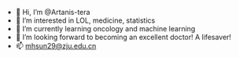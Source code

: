 - 👋 Hi, I’m @Artanis-tera 
- 👀 I’m interested in LOL, medicine, statistics
- 🌱 I’m currently learning oncology and machine learning
- 💞️ I’m looking forward to becoming an excellent doctor! A lifesaver!
- 📫 mhsun29@zju.edu.cn

<!---
Artanis-tera/Artanis-tera is a ✨ special ✨ repository because its `README.md` (this file) appears on your GitHub profile.
You can click the Preview link to take a look at your changes.
--->
